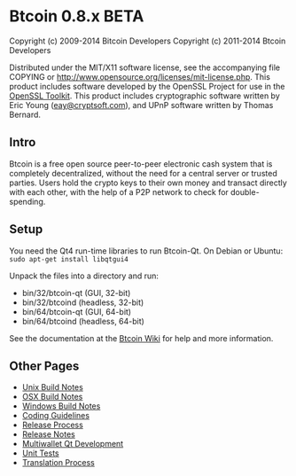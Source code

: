 Btcoin 0.8.x BETA
====================

Copyright (c) 2009-2014 Bitcoin Developers
Copyright (c) 2011-2014 Btcoin Developers

Distributed under the MIT/X11 software license, see the accompanying
file COPYING or http://www.opensource.org/licenses/mit-license.php.
This product includes software developed by the OpenSSL Project for use in the [OpenSSL Toolkit](http://www.openssl.org/). This product includes
cryptographic software written by Eric Young ([eay@cryptsoft.com](mailto:eay@cryptsoft.com)), and UPnP software written by Thomas Bernard.


Intro
---------------------
Btcoin is a free open source peer-to-peer electronic cash system that is
completely decentralized, without the need for a central server or trusted
parties.  Users hold the crypto keys to their own money and transact directly
with each other, with the help of a P2P network to check for double-spending.


Setup
---------------------
You need the Qt4 run-time libraries to run Btcoin-Qt. On Debian or Ubuntu:
	`sudo apt-get install libqtgui4`

Unpack the files into a directory and run:

- bin/32/btcoin-qt (GUI, 32-bit)
- bin/32/btcoind (headless, 32-bit)
- bin/64/btcoin-qt (GUI, 64-bit)
- bin/64/btcoind (headless, 64-bit)

See the documentation at the [Btcoin Wiki](http://btcoin.info)
for help and more information.


Other Pages
---------------------
- [Unix Build Notes](build-unix.md)
- [OSX Build Notes](build-osx.md)
- [Windows Build Notes](build-msw.md)
- [Coding Guidelines](coding.md)
- [Release Process](release-process.md)
- [Release Notes](release-notes.md)
- [Multiwallet Qt Development](multiwallet-qt.md)
- [Unit Tests](unit-tests.md)
- [Translation Process](translation_process.md)
